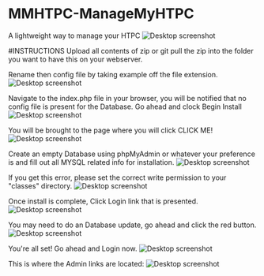 # MMHTPC-ManageMyHTPC
A lightweight way to manage your HTPC
![Desktop screenshot](http://i.imgur.com/gllsSel.png)


#INSTRUCTIONS
Upload all contents of zip or git pull the zip into the folder you want to have this on your webserver.

Rename then config file by taking example off the file extension.
![Desktop screenshot](http://i.imgur.com/TRrL3MQ.png)

Navigate to the index.php file in your browser, you will be notified that no config file is present for the Database.  Go ahead and clock Begin Install
![Desktop screenshot](http://i.imgur.com/YqUIFkC.png)

You will be brought to the page where you will click CLICK ME!
![Desktop screenshot](http://i.imgur.com/bmSYCrz.png)

Create an empty Database using phpMyAdmin or whatever your preference is and fill out all MYSQL related info for installation.
![Desktop screenshot](http://i.imgur.com/5RqaoTo.png)

If you get this error, please set the correct write permission to your "classes" directory.
![Desktop screenshot](http://i.imgur.com/SIeX9tZ.png)

Once install is complete, Click Login link that is presented.
![Desktop screenshot](http://i.imgur.com/qZXSHLR.png)

You may need to do an Database update, go ahead and click the red button.
![Desktop screenshot](http://i.imgur.com/Y3HuXMO.png)

You're all set! Go ahead and Login now.
![Desktop screenshot](http://i.imgur.com/r8HCsYf.png)

This is where the Admin links are located:
![Desktop screenshot](http://i.imgur.com/Xjc8dC6.png)
